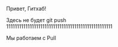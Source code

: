 Привет, Гитхаб!

Здесь не будет git push  
11111111111111111111111111111111111111111111111111

Мы работаем с Pull